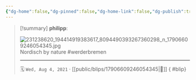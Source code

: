 ```yaml
---
{"dg-home":false,"dg-pinned":false,"dg-home-link":false,"dg-publish":true,"type":"blip","disabled rules":["yaml-title","yaml-title-alias","file-name-heading"],"title":"philipp on instagram @ 2021-08-04","created-date":"2021-08-04T18:00:00","updated-date":"2025-05-02T17:43:08","dg-path":"blips/17906609246054345.md","permalink":"/blips/17906609246054345/","dgPassFrontmatter":true}
---
```


> [!summary] **philipp**:
>
> ![231238620_194414919383617_8094490393267360298_n_17906609246054345.jpg](/img/user/attachments/231238620_194414919383617_8094490393267360298_n_17906609246054345.jpg)
> Nordisch by nature #werderbremen
> - - -
>
> 🗓️ `Wed, Aug 4, 2021` · [[public/blips/17906609246054345\|🔗]]
{ #blip}

